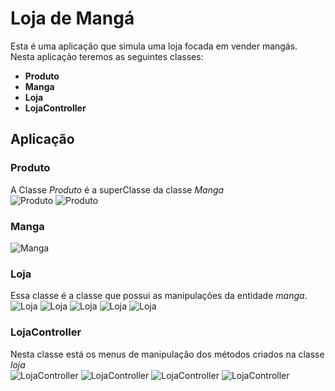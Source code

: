 ﻿# Loja de Mangá
Esta é uma aplicação que simula uma loja focada em vender mangás.<br>
Nesta aplicação teremos as seguintes classes:<br>
- __Produto__
- __Manga__
- __Loja__
- __LojaController__

## Aplicação

### __Produto__ <br>
A Classe _Produto_ é a superClasse da classe _Manga_<br>
![Produto](https://github.com/tuliusalves/LojaManga/blob/main/images/Produto.JPG)
![Produto](https://github.com/tuliusalves/LojaManga/blob/main/images/Produto-1.JPG) <br>

### __Manga__<br>
![Manga](https://github.com/tuliusalves/LojaManga/blob/main/images/Manga.PNG)<br>

### __Loja__<br>
Essa classe é a classe que possui as manipulações da entidade _manga_.<br>
![Loja](https://github.com/tuliusalves/LojaManga/blob/main/images/Loja.PNG)
![Loja](https://github.com/tuliusalves/LojaManga/blob/main/images/Loja-1.PNG)
![Loja](https://github.com/tuliusalves/LojaManga/blob/main/images/Loja-2.PNG)
![Loja](https://github.com/tuliusalves/LojaManga/blob/main/images/Loja-3.PNG)
![Loja](https://github.com/tuliusalves/LojaManga/blob/main/images/Loja-4.PNG)<br>

### __LojaController__<br>
Nesta classe está os menus de manipulação dos métodos criados na classe _loja_ <br>
![LojaController](https://github.com/tuliusalves/LojaManga/blob/main/images/LojaController-1.PNG)
![LojaController](https://github.com/tuliusalves/LojaManga/blob/main/images/LojaController-2.PNG)
![LojaController](https://github.com/tuliusalves/LojaManga/blob/main/images/LojaController-3.PNG)
![LojaController](https://github.com/tuliusalves/LojaManga/blob/main/images/LojaController-4.PNG)


